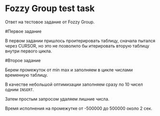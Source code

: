 # Fozzy Group test task

Ответ на тестовое задание от Fozzy Group.

#Первое задание

В первом задании пришлось проитерировать таблицу, сначала пытался через CURSOR, но это не позволило бы итерировать вторую таблицу внутри первого цикла.

#Второе задание

Берем промежуток от min max и заполняем в цикле числами временную таблицу. 

В качестве небольшой оптимизации заполняем сразу по 10 чисел одним `INSERT`.

Затем простым запросом удаляем лишние числа.

Время исполнения на промежутке от -500000 до 500000 около 2 сек.